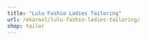 ```yaml
---
title: "Lulu Fashio Ladies Tailoring"
url: /ekarool/lulu-fashio-ladies-tailoring/
shop: tailor
---
```


